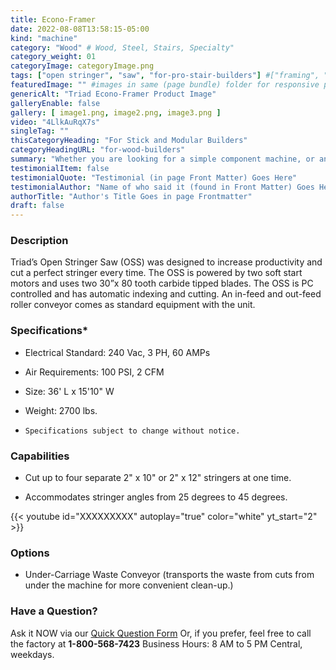 ```yaml
---
title: Econo-Framer
date: 2022-08-08T13:58:15-05:00
kind: "machine"
category: "Wood" # Wood, Steel, Stairs, Specialty"
category_weight: 01
categoryImage: categoryImage.png
tags: ["open stringer", "saw", "for-pro-stair-builders"] #["framing", "table", "mobile", "stick-builder" "shed-builder"]
featuredImage: "" #images in same (page bundle) folder for responsive processing
genericAlt: "Triad Econo-Framer Product Image"
galleryEnable: false
gallery: [ image1.png, image2.png, image3.png ]
video: "4LlkAuRqX7s"
singleTag: ""
thisCategoryHeading: "For Stick and Modular Builders"
categoryHeadingURL: "for-wood-builders"
summary: "Whether you are looking for a simple component machine, or an entire modular line, Triad surely has just what you need."
testimonialItem: false
testimonialQuote: "Testimonial (in page Front Matter) Goes Here"
testimonialAuthor: "Name of who said it (found in Front Matter) Goes Here"
authorTitle: "Author's Title Goes in page Frontmatter"
draft: false
---
```


### Description

Triad’s Open Stringer Saw (OSS) was designed to increase productivity and cut a perfect stringer every time. The OSS is powered by two soft start motors and uses two 30”x 80 tooth carbide tipped blades. The OSS is PC controlled and has automatic indexing and cutting. An in-feed and out-feed roller conveyor comes as standard equipment with the unit.

### Specifications*

- Electrical Standard: 240 Vac, 3 PH, 60 AMPs

- Air Requirements: 100 PSI, 2 CFM

- Size: 36' L x 15'10" W

- Weight: 2700 lbs.

- `Specifications subject to change without notice.`

### Capabilities

- Cut up to four separate 2" x 10" or 2" x 12" stringers at one time.

- Accommodates stringer angles from 25 degrees to 45 degrees.

{{< youtube id="XXXXXXXXX" autoplay="true" color="white" yt_start="2" >}}

### Options

- Under-Carriage Waste Conveyor (transports the waste from cuts from under the machine for more convenient clean-up.)

### Have a Question?

Ask it NOW via our [Quick Question Form](#qq)
Or, if you prefer, feel free to call the factory at **1-800-568-7423** Business Hours: 8 AM to 5 PM Central, weekdays.
